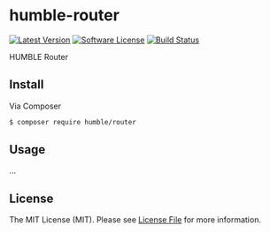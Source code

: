 # humble-router

[![Latest Version](https://img.shields.io/github/release/humblephp/humble-router.svg)](https://github.com/humblephp/humble-router/releases)
[![Software License](https://img.shields.io/badge/license-MIT-blue.svg)](LICENSE.md)
[![Build Status](https://api.travis-ci.org/humblephp/humble-router.svg?branch=master)](https://travis-ci.org/humblephp/humble-router)

HUMBLE Router

## Install

Via Composer

``` bash
$ composer require humble/router
```

## Usage

...

## License

The MIT License (MIT). Please see [License File](LICENSE.md) for more information.
